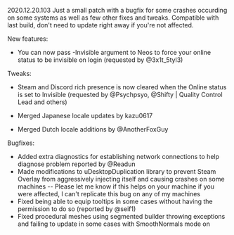 2020.12.20.103
Just a small patch with a bugfix for some crashes occurding on some systems as well as few other fixes and tweaks. Compatible with last build, don't need to update right away if you're not affected.

New features:
- You can now pass -Invisible argument to Neos to force your online status to be invisible on login (requested by @3x1t_5tyl3)

Tweaks:
- Steam and Discord rich presence is now cleared when the Online status is set to Invisible (requested by @Psychpsyo, @Shifty | Quality Control Lead and others)

- Merged Japanese locale updates by kazu0617
- Merged Dutch locale additions by @AnotherFoxGuy

Bugfixes:
- Added extra diagnostics for establishing network connections to help diagnose problem reported by @Readun
- Made modifications to uDesktopDuplication library to prevent Steam Overlay from aggressively injecting itself and causing crashes on some machines
-- Please let me know if this helps on your machine if you were affected, I can't replicate this bug on any of my machines
- Fixed being able to equip tooltips in some cases without having the permission to do so (reported by @seif1)
- Fixed procedural meshes using segmented builder throwing exceptions and failing to update in some cases with SmoothNormals mode on